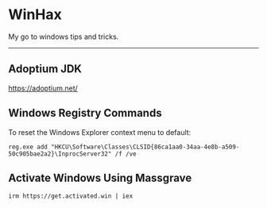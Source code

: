 # WinHax
My go to windows tips and tricks.

---
## Adoptium JDK

https://adoptium.net/

## Windows Registry Commands

To reset the Windows Explorer context menu to default:

`reg.exe add "HKCU\Software\Classes\CLSID{86ca1aa0-34aa-4e8b-a509-50c905bae2a2}\InprocServer32" /f /ve
`
## Activate Windows Using Massgrave

`irm https://get.activated.win | iex
`
